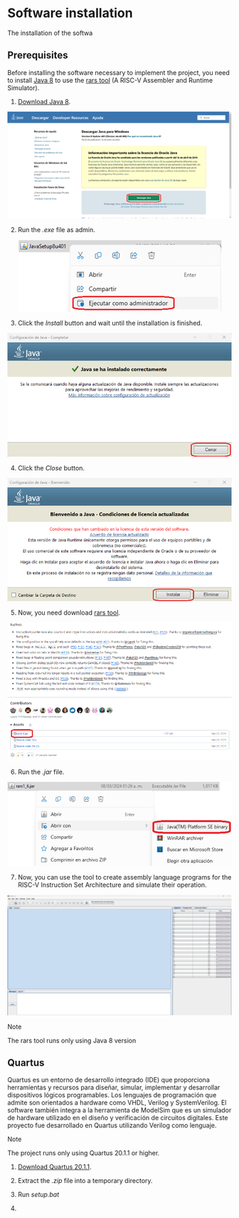 # Software installation

The installation of the softwa

## Prerequisites

Before installing the software necessary to implement the project, you need to install [Java 8](https://www.java.com/es/download/ie_manual.jsp) to use the [rars tool](https://github.com/TheThirdOne/rars) (A RISC-V Assembler and Runtime Simulator).

1. [Download Java 8](https://www.java.com/es/download/ie_manual.jsp).

<p align="center">
  <img src="/assets/images/javaInstallation1.png" alt="Java installation - step 1" title="Java installation - step 1">
</p>

2. Run the *.exe* file as admin.

<p align="center">
  <img src="/assets/images/javaInstallation2.png" alt="Java installation - step 2" title="Java installation - step 2">
</p>

3. Click the *Install* button and wait until the installation is finished.

<p align="center">
  <img src="/assets/images/javaInstallation3.png" alt="Java installation - step 3" title="Java installation - step 3">
</p>

4. Click the *Close* button.

<p align="center">
  <img src="/assets/images/javaInstallation4.png" alt="Java installation - step 4" title="Java installation - step 4">
</p>

5. Now, you need download [rars tool](https://github.com/TheThirdOne/rars/releases/tag/v1.6).

<p align="center">
  <img src="/assets/images/rarsInstallation1.png" alt="rars installation - step 1" title="rars installation - step 1">
</p>

6. Run the *.jar* file.

<p align="center">
  <img src="/assets/images/rarsInstallation2.png" alt="rars installation - step 2" title="rars installation - step 2">
</p>

7. Now, you can use the tool to create assembly language programs for the RISC-V Instruction Set Architecture and simulate their operation.

<p align="center">
  <img src="/assets/images/rarsInstallation3.png" alt="rars installation - step 2" title="rars installation - step 3">
</p>

>[!NOTE]
>
>The rars tool runs only using Java 8 version

## Quartus
Quartus es un entorno de desarrollo integrado (IDE) que proporciona herramientas y recursos para diseñar, simular, implementar y desarrollar dispositivos lógicos programables. Los lenguajes de programación que admite son orientados a hardware como VHDL, Verilog y SystemVerilog. El software también integra a la herramienta de ModelSim que es un simulador de hardware utilizado en el diseño y verificación de circuitos digitales. Este proyecto fue desarrollado en Quartus utilizando Verilog como lenguaje.

>[!NOTE]
>
>The project runs only using Quartus 20.1.1 or higher.

1. [Download Quartus 20.1.1](https://www.intel.com/content/www/us/en/software-kit/660907/intel-quartus-prime-lite-edition-design-software-version-20-1-1-for-windows.html).

2. Extract the *.zip* file into a temporary directory.

3. Run *setup.bat*

4. 
